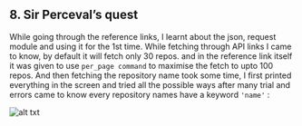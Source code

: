 ## 8. Sir Perceval’s quest
While going through the reference links, I learnt about the json, request module and using it for the 1st time. While fetching through API links I came to know, by default it will fetch only 30 repos. and in the reference link itself it was given to use ```per_page command``` to maximise the fetch to upto 100 repos. 
And then fetching the repository name took some time, I first printed everything in the screen and tried all the possible ways after many trial and errors came to know every repository names have a keyword ```'name'``` :

![alt txt](https://github.com/senthil-dot-adhu-idhu/amfoss-tasks/blob/main/task-8/print%20screenshot.png)
